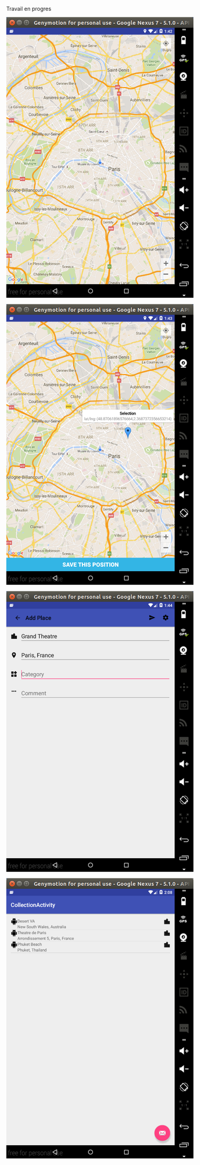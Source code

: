 Travail en progres

![ScreenShot](/screenshots/1.png)

![ScreenShot](/screenshots/2.png)

![ScreenShot](/screenshots/3.png)

![ScreenShot](/screenshots/4.png)
